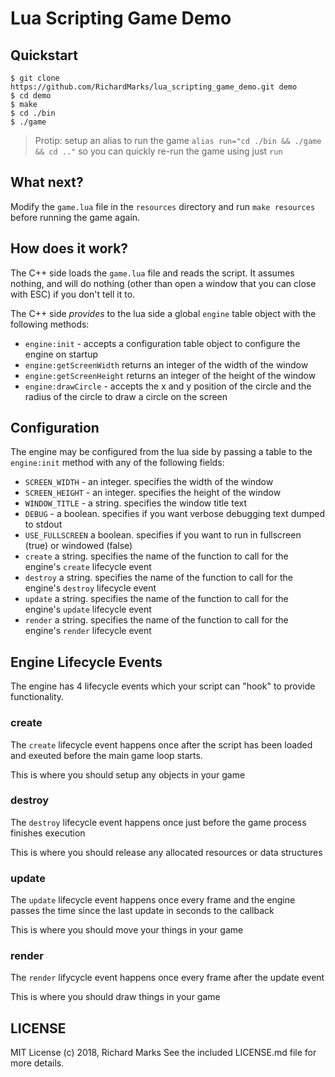 # Lua Scripting Game Demo

## Quickstart

```
$ git clone https://github.com/RichardMarks/lua_scripting_game_demo.git demo
$ cd demo
$ make
$ cd ./bin
$ ./game
```

> Protip: setup an alias to run the game `alias run="cd ./bin && ./game && cd .."` so you can quickly re-run the game using just `run`

## What next?
Modify the `game.lua` file in the `resources` directory and run `make resources` before running the game again.

## How does it work?
The C++ side loads the `game.lua` file and reads the script.
It assumes nothing, and will do nothing (other than open a window that you can close with ESC) if you don't tell it to.

The C++ side _provides_ to the lua side a global `engine` table object with the following methods:

+ `engine:init` - accepts a configuration table object to configure the engine on startup
+ `engine:getScreenWidth` returns an integer of the width of the window
+ `engine:getScreenHeight` returns an integer of the height of the window
+ `engine:drawCircle` - accepts the x and y position of the circle and the radius of the circle to draw a circle on the screen

## Configuration

The engine may be configured from the lua side by passing a table to the `engine:init` method with any of the following fields:

+ `SCREEN_WIDTH` - an integer. specifies the width of the window
+ `SCREEN_HEIGHT` - an integer. specifies the height of the window
+ `WINDOW_TITLE` - a string. specifies the window title text
+ `DEBUG` - a boolean. specifies if you want verbose debugging text dumped to stdout
+ `USE_FULLSCREEN` a boolean. specifies if you want to run in fullscreen (true) or windowed (false)
+ `create` a string. specifies the name of the function to call for the engine's `create` lifecycle event
+ `destroy` a string. specifies the name of the function to call for the engine's `destroy` lifecycle event
+ `update` a string. specifies the name of the function to call for the engine's `update` lifecycle event
+ `render` a string. specifies the name of the function to call for the engine's `render` lifecycle event

## Engine Lifecycle Events

The engine has 4 lifecycle events which your script can "hook" to provide functionality.

### create
The `create` lifecycle event happens once after the script has been loaded and exeuted before the main game loop starts.

This is where you should setup any objects in your game

### destroy
The `destroy` lifecycle event happens once just before the game process finishes execution

This is where you should release any allocated resources or data structures

### update
The `update` lifecycle event happens once every frame and the engine passes the time since the last update in seconds to the callback

This is where you should move your things in your game

### render
The `render` lifycycle event happens once every frame after the update event

This is where you should draw things in your game


## LICENSE
MIT License (c) 2018, Richard Marks
See the included LICENSE.md file for more details.
